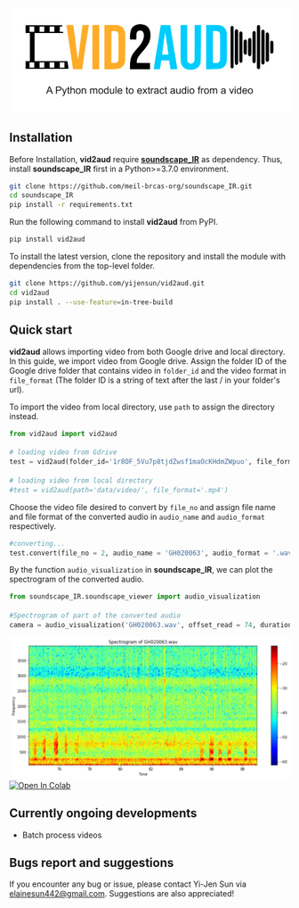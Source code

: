 <div align="center">
    <img src="https://raw.githubusercontent.com/yijensun/vid2aud/master/doc/image/logo.png" alt="logo" width="600"/>
</div>

## Installation
Before Installation, **vid2aud** require [**soundscape_IR**](https://github.com/meil-brcas-org/soundscape_IR) as dependency. Thus, install **soundscape_IR** first in a Python>=3.7.0 environment.
```bash
git clone https://github.com/meil-brcas-org/soundscape_IR.git
cd soundscape_IR
pip install -r requirements.txt
```

Run the following command to install **vid2aud** from PyPI.
```bash
pip install vid2aud
```

To install the latest version, clone the repository and install the module with dependencies from the top-level folder.
```bash
git clone https://github.com/yijensun/vid2aud.git 
cd vid2aud
pip install . --use-feature=in-tree-build
```

## Quick start

**vid2aud** allows importing video from both Google drive and local directory. 
In this guide, we import video from Google drive. Assign the folder ID of the Google drive folder that contains video in `folder_id` and the video format in `file_format` (The folder ID is a string of text after the last / in your folder's url). 

To import the video from local directory, use `path` to assign the directory instead.

```python
from vid2aud import vid2aud

# loading video from Gdrive
test = vid2aud(folder_id='1r8OF_5Vu7p8tjdZwsf1maOcKHdmZWpuo', file_format='.mp4')

# loading video from local directory
#test = vid2aud(path='data/video/', file_format='.mp4')
```
Choose the video file desired to convert by `file_no` and assign file name and file format of the converted audio in `audio_name` and `audio_format` respectively.

```python
#converting...
test.convert(file_no = 2, audio_name = 'GH020063', audio_format = '.wav')
```

By the function `audio_visualization` in **soundscape_IR**, we can plot the spectrogram of the converted audio.

```python
from soundscape_IR.soundscape_viewer import audio_visualization

#Spectrogram of part of the converted audio
camera = audio_visualization('GH020063.wav', offset_read = 74, duration_read=15, FFT_size=2048, window_overlap=0, plot_type='Spectrogram', f_range=[50,4000], prewhiten_percent=0)
```
<div align="center">
    <img src="https://raw.githubusercontent.com/yijensun/vid2aud/master/doc/image/result_1.png" alt="result_1" width="600"/>
</div>
<div>
   <a href="https://colab.research.google.com/drive/1tqT6ydi8QIs1Fd8eCGrdlNgmFexv-bca?usp=sharing"><img src="https://colab.research.google.com/assets/colab-badge.svg" alt="Open In Colab"></a>
</div>

## Currently ongoing developments
- Batch process videos

## Bugs report and suggestions 
If you encounter any bug or issue, please contact Yi-Jen Sun via elainesun442@gmail.com. Suggestions are also appreciated!
